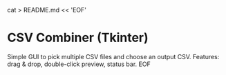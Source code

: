 cat > README.md << 'EOF'
# CSV Combiner (Tkinter)

Simple GUI to pick multiple CSV files and choose an output CSV.
Features: drag & drop, double-click preview, status bar.
EOF
